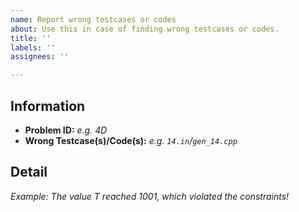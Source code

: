 ```yaml
---
name: Report wrong testcases or codes
about: Use this in case of finding wrong testcases or codes.
title: ''
labels: ''
assignees: ''

---
```


## Information

- **Problem ID:** *e.g. 4D*
- **Wrong Testcase(s)/Code(s):** *e.g. `14.in`/`gen_14.cpp`*

## Detail

*Example: The value T reached 1001, which violated the constraints!*
